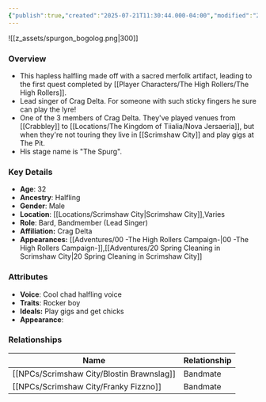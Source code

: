 ```yaml
---
{"publish":true,"created":"2025-07-21T11:30:44.000-04:00","modified":"2025-08-14T15:47:10.626-04:00","published":"2025-08-14T15:47:10.626-04:00","cssclasses":"","Age":"32","Ancestry":["Halfling"],"Gender":"Male","Location":["[[Locations/Scrimshaw City]]","Varies"],"Role":["Bard, Bandmember (Lead Singer)"],"Affiliation":["Crag Delta"],"Appearances":["[[00 -The High Rollers Campaign-]]","[[20 Spring Cleaning in Scrimshaw City]]"]}
---
```



![[z_assets/spurgon_bogolog.png|300]]

### Overview
- This hapless halfling made off with a sacred merfolk artifact, leading to the first quest completed by [[Player Characters/The High Rollers/The High Rollers]].
- Lead singer of Crag Delta. For someone with such sticky fingers he sure can play the lyre!
- One of the 3 members of Crag Delta. They've played venues from [[Crabbley]] to [[Locations/The Kingdom of Tiialia/Nova Jersaeria]], but when they're not touring they live in [[Scrimshaw City]] and play gigs at The Pit.
- His stage name is "The Spurg".

### Key Details
- **Age**: 32
- **Ancestry**: Halfling
- **Gender**: Male
- **Location**: [[Locations/Scrimshaw City\|Scrimshaw City]],Varies
- **Role**: Bard, Bandmember (Lead Singer)
- **Affiliation:** Crag Delta
- **Appearances:** [[Adventures/00 -The High Rollers Campaign-\|00 -The High Rollers Campaign-]],[[Adventures/20 Spring Cleaning in Scrimshaw City\|20 Spring Cleaning in Scrimshaw City]]

### Attributes
- **Voice**: Cool chad halfling voice
- **Traits**: Rocker boy
- **Ideals:** Play gigs and get chicks
- **Appearance**: 

### Relationships

| Name                  | Relationship |
| --------------------- | ------------ |
| [[NPCs/Scrimshaw City/Blostin Brawnslag]] | Bandmate     |
| [[NPCs/Scrimshaw City/Franky Fizzno]]     | Bandmate     |
